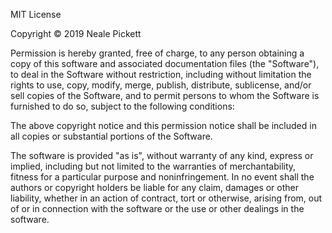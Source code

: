 MIT License

Copyright © 2019 Neale Pickett

Permission is hereby granted, free of charge, to any person obtaining a copy
of this software and associated documentation files (the "Software"), to deal
in the Software without restriction, including without limitation the rights
to use, copy, modify, merge, publish, distribute, sublicense, and/or sell
copies of the Software, and to permit persons to whom the Software is
furnished to do so, subject to the following conditions:

The above copyright notice and this permission notice shall be included in all
copies or substantial portions of the Software.

The software is provided "as is", without warranty of any kind,
express or implied, including but not limited to the warranties of
merchantability, fitness for a particular purpose and
noninfringement. In no event shall the authors or copyright holders
be liable for any claim, damages or other liability, whether in an
action of contract, tort or otherwise, arising from, out of or in
connection with the software or the use or other dealings in the
software.
